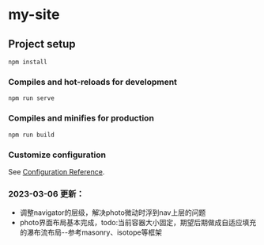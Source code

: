 # my-site

## Project setup
```
npm install
```

### Compiles and hot-reloads for development
```
npm run serve
```

### Compiles and minifies for production
```
npm run build
```

### Customize configuration
See [Configuration Reference](https://cli.vuejs.org/config/).

### 2023-03-06 更新：
- 调整navigator的层级，解决photo微动时浮到nav上层的问题
- photo界面布局基本完成，todo:当前容器大小固定，期望后期做成自适应填充的瀑布流布局--参考masonry、isotope等框架
